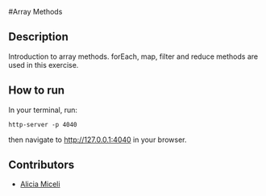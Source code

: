 #Array Methods

## Description
Introduction to array methods. forEach, map, filter and reduce methods are used in this exercise.

## How to run
In your terminal, run:
```
http-server -p 4040
```
then navigate to http://127.0.0.1:4040 in your browser.

## Contributors
- [Alicia Miceli](http://github.com/aliciamiceli)